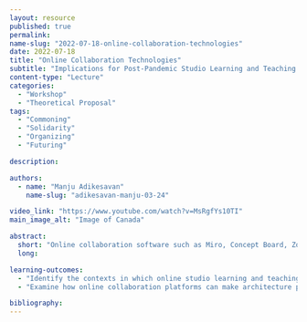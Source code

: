 ```yaml
---
layout: resource
published: true
permalink:
name-slug: "2022-07-18-online-collaboration-technologies"
date: 2022-07-18
title: "Online Collaboration Technologies"
subtitle: "Implications for Post-Pandemic Studio Learning and Teaching Practices"
content-type: "Lecture"
categories:
  - "Workshop"
  - "Theoretical Proposal"
tags:
  - "Commoning"
  - "Solidarity"
  - "Organizing"
  - "Futuring"

description:

authors:
  - name: "Manju Adikesavan"
    name-slug: "adikesavan-manju-03-24"

video_link: "https://www.youtube.com/watch?v=MsRgfYs10TI"
main_image_alt: "Image of Canada"

abstract:
  short: "Online collaboration software such as Miro, Concept Board, Zoom, and Skype replaced face-to-face studio teaching and learning during the COVID-19 pandemic. This workshop draws on participants' lived experience of remote studio learning and/or teaching during the pandemic to:"
  long:

learning-outcomes:
  - "Identify the contexts in which online studio learning and teaching practices will endure beyond the pandemic"
  - "​Examine how online collaboration platforms can make architecture pedagogy and learning more accessible, embedded in the real world, and globally connected."

bibliography:
---
```


​
